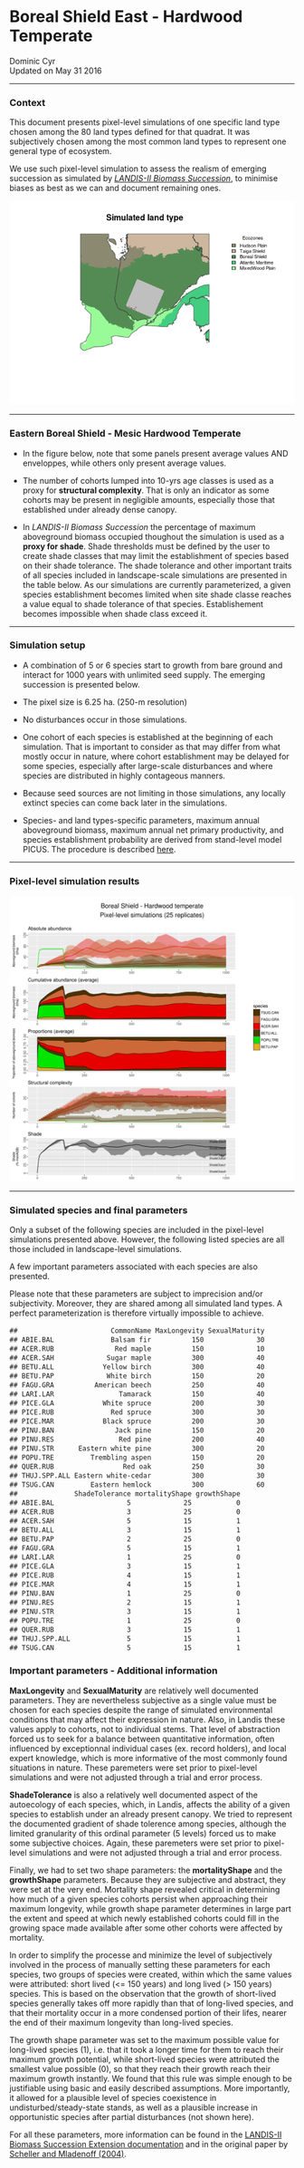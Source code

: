 # Boreal Shield East - Hardwood Temperate
Dominic Cyr  
Updated on May 31 2016

-------









### Context

This document presents pixel-level simulations of one specific land type chosen among the 80 land types defined for that quadrat. It was subjectively chosen among the most common land types to represent one general type of ecosystem.

We use such pixel-level simulation to assess the realism of emerging succession as simulated by [_LANDIS-II Biomass Succession_][1], to minimise biases as best as we can and document remaining ones.









<img src="landisSiteVignette_BSE_4233_files/figure-html/mapPlot-1.png"  />

-------

### Eastern Boreal Shield - Mesic Hardwood Temperate 


* In the figure below, note that some panels present average values AND enveloppes, while others only present average values.

* The number of cohorts lumped into 10-yrs age classes is used as a proxy for __structural complexity__. That is only an indicator as some cohorts may be present in negligible amounts, especially those that established under already dense canopy.

* In _LANDIS-II Biomass Succession_ the percentage of maximum aboveground biomass occupied thoughout the simulation is used as a __proxy for shade__. Shade thresholds must be defined by the user to create shade classes that may limit the establishment of species based on their shade tolerance. The shade tolerance and other important traits of all species included in landscape-scale simulations are presented in the table below. As our simulations are currently parameterized, a given species establishment becomes limited when site shade classe reaches a value equal to shade tolerance of that species. Establishement becomes impossible when shade class exceed it.

-------

### Simulation setup

* A combination of 5 or 6 species start to growth from bare ground and interact for 1000 years with unlimited seed supply. The emerging succession is presented below.

* The pixel size is 6.25 ha. (250-m resolution)

* No disturbances occur in those simulations.

* One cohort of each species is established at the beginning of each simulation. That is important to consider as that may differ from what mostly occur in nature, where cohort establishment may be delayed for some species, especially after large-scale disturbances and where species are distributed in highly contageous manners.

* Because seed sources are not limiting in those simulations, any locally extinct species can come back later in the simulations.

* Species- and land types-specific parameters, maximum annual aboveground biomass, maximum annual net primary productivity, and species establishment probability are derived from stand-level model PICUS. The procedure is described [here][2]. 

-------

### Pixel-level simulation results
![](../Figures/multiSppLandisSite_BSE_4233.png)




-------

### Simulated species and final parameters

Only a subset of the following species are included in the pixel-level simulations presented above. However, the following listed species are all those included in landscape-level simulations.

A few important parameters associated with each species are also presented. 

Please note that these parameters are subject to imprecision and/or subjectivity. Moreover, they are shared among all simulated land types. A perfect parameterization is therefore virtually impossible to achieve.




```
##                       CommonName MaxLongevity SexualMaturity
## ABIE.BAL              Balsam fir          150             30
## ACER.RUB               Red maple          150             10
## ACER.SAH             Sugar maple          300             40
## BETU.ALL            Yellow birch          300             40
## BETU.PAP             White birch          150             20
## FAGU.GRA          American beech          250             40
## LARI.LAR                Tamarack          150             40
## PICE.GLA            White spruce          200             30
## PICE.RUB              Red spruce          300             30
## PICE.MAR            Black spruce          200             30
## PINU.BAN               Jack pine          150             20
## PINU.RES                Red pine          200             40
## PINU.STR      Eastern white pine          300             20
## POPU.TRE         Trembling aspen          150             20
## QUER.RUB                 Red oak          250             30
## THUJ.SPP.ALL Eastern white-cedar          300             30
## TSUG.CAN         Eastern hemlock          300             60
##              ShadeTolerance mortalityShape growthShape
## ABIE.BAL                  5             25           0
## ACER.RUB                  3             25           0
## ACER.SAH                  5             15           1
## BETU.ALL                  3             15           1
## BETU.PAP                  2             25           0
## FAGU.GRA                  5             15           1
## LARI.LAR                  1             25           0
## PICE.GLA                  3             15           1
## PICE.RUB                  4             15           1
## PICE.MAR                  4             15           1
## PINU.BAN                  1             25           0
## PINU.RES                  2             15           1
## PINU.STR                  3             15           1
## POPU.TRE                  1             25           0
## QUER.RUB                  3             15           1
## THUJ.SPP.ALL              5             15           1
## TSUG.CAN                  5             15           1
```

### Important parameters - Additional information

__MaxLongevity__ and __SexualMaturity__ are relatively well documented parameters. They are nevertheless subjective as a single value must be chosen for each species despite the range of simulated environmental conditions that may affect their expression in nature. Also, in Landis these values apply to cohorts, not to individual stems. That level of abstraction forced us to seek for a balance between quantitative information, often influenced by exceptionnal individual cases (ex. record holders), and local expert knowledge, which is more informative of the most commonly found situations in nature. These paremeters were set prior to pixel-level simulations and were not adjusted through a trial and error process. 

__ShadeTolerance__ is also a relatively well documented aspect of the autoecology of each species, which, in Landis, affects the ability of a given species to establish under an already present canopy. We tried to represent the documented gradient of shade tolerence among species, although the limited granularity of this ordinal parameter (5 levels) forced us to make some subjective choices. Again, these paremeters were set prior to pixel-level simulations and were not adjusted through a trial and error process.

Finally, we had to set two shape parameters: the __mortalityShape__ and the __growthShape__ parameters. Because they are subjective and abstract, they were set at the very end. Mortality shape revealed critical in determining how much of a given species cohorts persist when approaching their maximum longevity, while growth shape parameter determines in large part the extent and speed at which newly established cohorts could fill in the growing space made available after some other cohorts were affected by mortality.

In order to simplify the processe and minimize the level of subjectively involved in the process of manually setting these parameters for each species, two groups of species were created, within which the same values were attributed: short lived (<= 150 years) and long lived (> 150 years) species. This is based on the observation that the growth of short-lived species generally takes off more rapidly than that of long-lived species, and that their mortality occur in a more condensed portion of their lifes, nearer the end of their maximum longevity than long-lived species.

The growth shape parameter was set to the maximum possible value for long-lived species (1), i.e. that it took a longer time for them to reach their maximum growth potential, while short-lived species were attributed the smallest value possible (0), so that they reach their growth reach their maximum growth instantly. We found that this rule was simple enough to be justifiable using basic and easily described assumptions. More importantly, it allowed for a plausible level of species coexistence in undisturbed/steady-state stands, as well as a plausible increase in opportunistic species after partial disturbances (not shown here).

For all these parameters, more information can be found in the [LANDIS-II Biomass Succession Extension documentation][1] and in the original paper by [Scheller and Mladenoff (2004)][3]. 



[1]: http://www.landis-ii.org/extensions/biomass-succession
[2]: http://github.com/dcyr/PicusToLandisIIBiomassSuccession
[3]: http://landscape.forest.wisc.edu/PDF/Scheller_Mladenoff2004_EM.pdf
